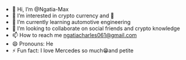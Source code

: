 - 👋 Hi, I’m @Ngatia-Max
- 👀 I’m interested in crypto currency and 🥵
- 🌱 I’m currently learning automotive engineering
- 💞️ I’m looking to collaborate on social friends and crypto knowledge
- 📫 How to reach me ngatiacharles061@gmail.com
- 😄 Pronouns: He
- ⚡ Fun fact: I love Mercedes so much😁and petite

<!---
Ngatia-Max/Ngatia-Max is a ✨ special ✨ repository because its `README.md` (this file) appears on your GitHub profile.
You can click the Preview link to take a look at your changes.
--->
